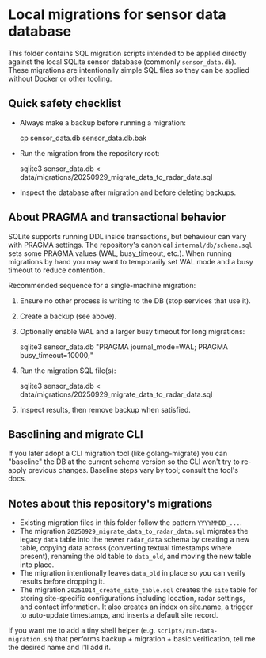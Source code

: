 Local migrations for sensor data database
======================================

This folder contains SQL migration scripts intended to be applied directly
against the local SQLite sensor database (commonly `sensor_data.db`). These
migrations are intentionally simple SQL files so they can be applied without
Docker or other tooling.

Quick safety checklist
----------------------

- Always make a backup before running a migration:

  cp sensor_data.db sensor_data.db.bak

- Run the migration from the repository root:

  sqlite3 sensor_data.db < data/migrations/20250929_migrate_data_to_radar_data.sql

- Inspect the database after migration and before deleting backups.

About PRAGMA and transactional behavior
--------------------------------------

SQLite supports running DDL inside transactions, but behaviour can vary with
PRAGMA settings. The repository's canonical `internal/db/schema.sql` sets some
PRAGMA values (WAL, busy_timeout, etc.). When running migrations by hand you
may want to temporarily set WAL mode and a busy timeout to reduce contention.

Recommended sequence for a single-machine migration:

1. Ensure no other process is writing to the DB (stop services that use it).
2. Create a backup (see above).
3. Optionally enable WAL and a larger busy timeout for long migrations:

   sqlite3 sensor_data.db "PRAGMA journal_mode=WAL; PRAGMA busy_timeout=10000;"

4. Run the migration SQL file(s):

   sqlite3 sensor_data.db < data/migrations/20250929_migrate_data_to_radar_data.sql

5. Inspect results, then remove backup when satisfied.

Baselining and migrate CLI
--------------------------

If you later adopt a CLI migration tool (like golang-migrate) you can "baseline"
the DB at the current schema version so the CLI won't try to re-apply previous
changes. Baseline steps vary by tool; consult the tool's docs.

Notes about this repository's migrations
---------------------------------------

- Existing migration files in this folder follow the pattern `YYYYMMDD_...`.
- The migration `20250929_migrate_data_to_radar_data.sql` migrates the legacy
  `data` table into the newer `radar_data` schema by creating a new table,
  copying data across (converting textual timestamps where present), renaming
  the old table to `data_old`, and moving the new table into place.
- The migration intentionally leaves `data_old` in place so you can verify
  results before dropping it.
- The migration `20251014_create_site_table.sql` creates the `site` table for
  storing site-specific configurations including location, radar settings, and
  contact information. It also creates an index on site.name, a trigger to
  auto-update timestamps, and inserts a default site record.

If you want me to add a tiny shell helper (e.g. `scripts/run-data-migration.sh`)
that performs backup + migration + basic verification, tell me the desired
name and I'll add it.
